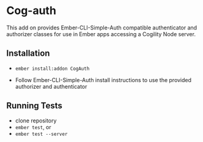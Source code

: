 # Cog-auth

This add on provides Ember-CLI-Simple-Auth compatible
authenticator and authorizer classes for use in Ember apps
accessing a Cogility Node server.

## Installation

* `ember install:addon CogAuth`

* Follow Ember-CLI-Simple-Auth install instructions to use the provided authorizer and authenticator

## Running Tests

* clone repository
* `ember test`, or
* `ember test --server`
